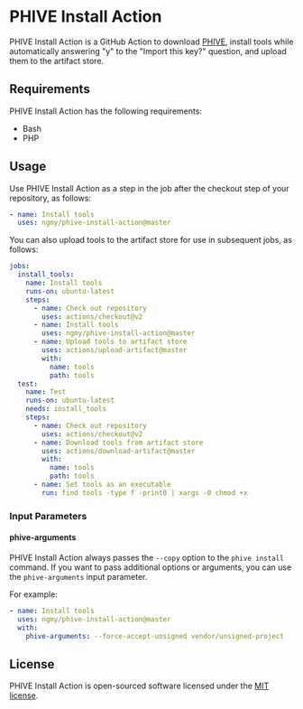 # PHIVE Install Action
PHIVE Install Action is a GitHub Action to download [PHIVE](https://phar.io/), install tools while automatically answering "y" to the "Import this key?" question, and upload them to the artifact store.

## Requirements
PHIVE Install Action has the following requirements:

* Bash
* PHP

## Usage
Use PHIVE Install Action as a step in the job after the checkout step of your repository, as follows:
```yaml
- name: Install tools
  uses: ngmy/phive-install-action@master
```

You can also upload tools to the artifact store for use in subsequent jobs, as follows:
```yaml
jobs:
  install_tools:
    name: Install tools
    runs-on: ubuntu-latest
    steps:
      - name: Check out repository
        uses: actions/checkout@v2
      - name: Install tools
        uses: ngmy/phive-install-action@master
      - name: Upload tools to artifact store
        uses: actions/upload-artifact@master
        with:
          name: tools
          path: tools
  test:
    name: Test
    runs-on: ubuntu-latest
    needs: install_tools
    steps:
      - name: Check out repository
        uses: actions/checkout@v2
      - name: Download tools from artifact store
        uses: actions/download-artifact@master
        with:
          name: tools
          path: tools
      - name: Set tools as an executable
        run: find tools -type f -print0 | xargs -0 chmod +x
```

### Input Parameters
#### phive-arguments
PHIVE Install Action always passes the `--copy` option to the `phive install` command.
If you want to pass additional options or arguments, you can use the `phive-arguments` input parameter.

For example:
```yaml
- name: Install tools
  uses: ngmy/phive-install-action@master
  with:
    phive-arguments: --force-accept-unsigned vendor/unsigned-project
```

## License
PHIVE Install Action is open-sourced software licensed under the [MIT license](http://opensource.org/licenses/MIT).
